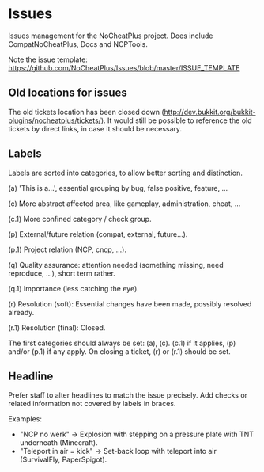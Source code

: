 # Issues

Issues management for the NoCheatPlus project. Does include CompatNoCheatPlus, Docs and NCPTools.

Note the issue template: https://github.com/NoCheatPlus/Issues/blob/master/ISSUE_TEMPLATE

## Old locations for issues

The old tickets location has been closed down (http://dev.bukkit.org/bukkit-plugins/nocheatplus/tickets/). It would still be possible to reference the old tickets by direct links, in case it should be necessary.

## Labels

Labels are sorted into categories, to allow better sorting and distinction.

(a) 'This is a...', essential grouping by bug, false positive, feature, ...

(c) More abstract affected area, like gameplay, administration, cheat, ...

(c.1) More confined category / check group.

(p) External/future relation (compat, external, future...).

(p.1) Project relation (NCP, cncp, ...).

(q) Quality assurance: attention needed (something missing, need reproduce, ...), short term rather.

(q.1) Importance (less catching the eye).

(r) Resolution (soft): Essential changes have been made, possibly resolved already.

(r.1) Resolution (final): Closed.

The first categories should always be set: (a), (c). (c.1) if it applies, (p) and/or (p.1) if any apply. On closing a ticket, (r) or (r.1) should be set.

## Headline

Prefer staff to alter headlines to match the issue precisely. Add checks or related information not covered by labels in braces.

Examples: 
* "NCP no werk" -> Explosion with stepping on a pressure plate with TNT underneath (Minecraft).
* "Teleport in air = kick" -> Set-back loop with teleport into air (SurvivalFly, PaperSpigot).
